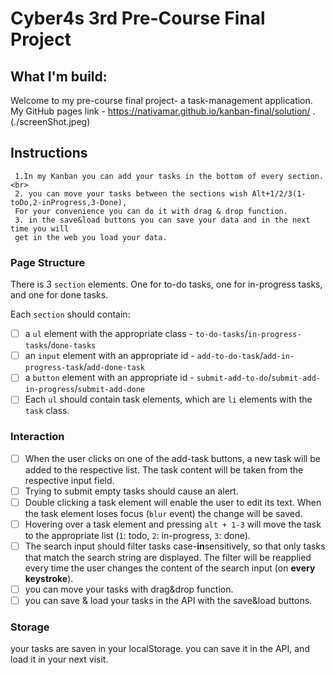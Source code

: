 # Cyber4s 3rd Pre-Course Final Project

## What I'm build:
Welcome to my pre-course final project- a task-management application.
My GitHub pages link - https://nativamar.github.io/kanban-final/solution/ .
(./screenShot.jpeg)
## Instructions
     1.In my Kanban you can add your tasks in the bottom of every section. <br> 
     2. you can move your tasks between the sections wish Alt+1/2/3(1-toDo,2-inProgress,3-Done),
     For your convenience you can do it with drag & drop function.
     3. in the save&load buttons you can save your data and in the next time you will 
     get in the web you load your data.


### Page Structure

There is 3 `section` elements. One for to-do tasks, one for in-progress tasks, and one for done tasks.

Each `section` should contain:

- [ ] a `ul` element with the appropriate class - `to-do-tasks`/`in-progress-tasks`/`done-tasks`
- [ ] an `input` element with an appropriate id - `add-to-do-task`/`add-in-progress-task`/`add-done-task`
- [ ] a `button` element with an appropriate id - `submit-add-to-do`/`submit-add-in-progress`/`submit-add-done`
- [ ] Each `ul` should contain task elements, which are `li` elements with the `task` class.

### Interaction

- [ ] When the user clicks on one of the add-task buttons, a new task will be added to the respective list. The task content will be taken from the    respective input field.
- [ ] Trying to submit empty tasks should cause an alert.
- [ ] Double clicking a task element will enable the user to edit its text. When the task element loses focus (`blur` event) the change will be saved.
- [ ] Hovering over a task element and pressing `alt + 1-3` will move the task to the appropriate list (`1`: todo, `2`: in-progress, `3`: done).
- [ ] The search input should filter tasks case-**in**sensitively, so that only tasks that match the search string are displayed. The filter will be reapplied every time the user changes the content of the search input (on **every keystroke**).
- [ ] you can move your tasks with drag&drop function. 
- [ ] you can save & load your tasks in the API with the save&load buttons. 

### Storage
your tasks are saven in your localStorage. you can save it in the API, and load it in your next visit.
